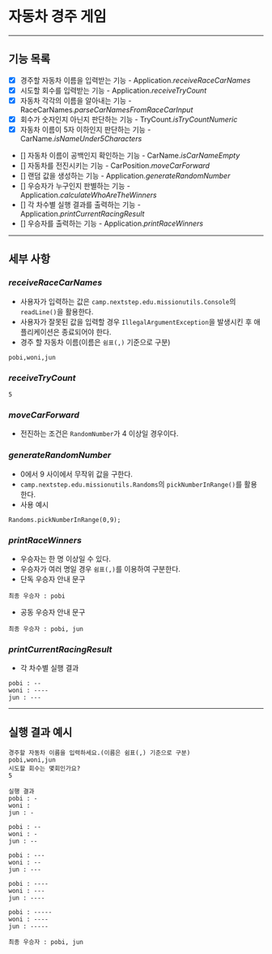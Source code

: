 # 자동차 경주 게임

---

## 기능 목록

- [X] 경주할 자동차 이름을 입력받는 기능 - Application.*receiveRaceCarNames*
- [X] 시도할 회수를 입력받는 기능 - Application.*receiveTryCount*
- [X] 자동차 각각의 이름을 알아내는 기능 - RaceCarNames.*parseCarNamesFromRaceCarInput*
- [X] 회수가 숫자인지 아닌지 판단하는 기능 - TryCount.*isTryCountNumeric*
- [X] 자동차 이름이 5자 이하인지 판단하는 기능 - CarName.*isNameUnder5Characters*
- [] 자동차 이름이 공백인지 확인하는 기능 - CarName.*isCarNameEmpty*
- [] 자동차를 전진시키는 기능 - CarPosition.*moveCarForward*
- [] 랜덤 값을 생성하는 기능 - Application.*generateRandomNumber*
- [] 우승자가 누구인지 판별하는 기능 - Application.*calculateWhoAreTheWinners*
- [] 각 차수별 실행 결과를 출력하는 기능 - Application.*printCurrentRacingResult*
- [] 우승자를 출력하는 기능 - Application.*printRaceWinners*

---

## 세부 사항

### *receiveRaceCarNames*
- 사용자가 입력하는 값은 `camp.nextstep.edu.missionutils.Console`의 `readLine()`을 활용한다.
- 사용자가 잘못된 값을 입력할 경우 `IllegalArgumentException`을 발생시킨 후 애플리케이션은 종료되어야 한다.
- 경주 할 자동차 이름(이름은 `쉼표(,)` 기준으로 구분)
```
pobi,woni,jun
```

### *receiveTryCount*
```
5
```

### *moveCarForward*
- 전진하는 조건은 `RandomNumber`가 4 이상일 경우이다.

### *generateRandomNumber*
- 0에서 9 사이에서 무작위 값을 구한다.
- `camp.nextstep.edu.missionutils.Randoms`의 `pickNumberInRange()`를 활용한다.
- 사용 예시
```
Randoms.pickNumberInRange(0,9);
```

### *printRaceWinners*
- 우승자는 한 명 이상일 수 있다.
- 우승자가 여러 명일 경우 `쉼표(,)`를 이용하여 구분한다.
- 단독 우승자 안내 문구
```
최종 우승자 : pobi
```
- 공동 우승자 안내 문구
```
최종 우승자 : pobi, jun
```

### *printCurrentRacingResult*
- 각 차수별 실행 결과
```
pobi : --
woni : ----
jun : ---
```

---

## 실행 결과 예시

```
경주할 자동차 이름을 입력하세요.(이름은 쉼표(,) 기준으로 구분)
pobi,woni,jun
시도할 회수는 몇회인가요?
5

실행 결과
pobi : -
woni : 
jun : -

pobi : --
woni : -
jun : --

pobi : ---
woni : --
jun : ---

pobi : ----
woni : ---
jun : ----

pobi : -----
woni : ----
jun : -----

최종 우승자 : pobi, jun
```